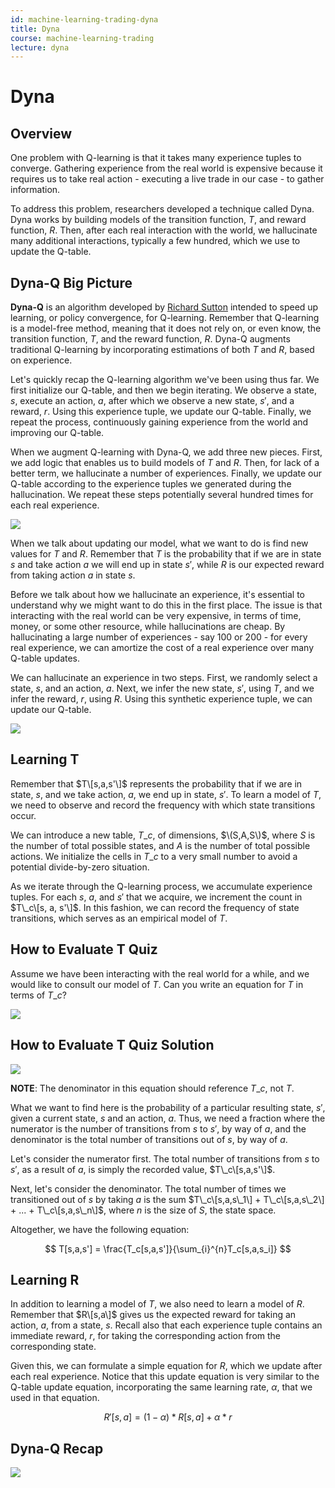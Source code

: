 ```yaml
---
id: machine-learning-trading-dyna
title: Dyna
course: machine-learning-trading
lecture: dyna
---
```


# Dyna

## Overview

One problem with Q-learning is that it takes many experience tuples to converge. Gathering experience from the real world is expensive because it requires us to take real action - executing a live trade in our case - to gather information.

To address this problem, researchers developed a technique called Dyna. Dyna works by building models of the transition function, $T$, and reward function, $R$. Then, after each real interaction with the world, we hallucinate many additional interactions, typically a few hundred, which we use to update the Q-table.

## Dyna-Q Big Picture

**Dyna-Q** is an algorithm developed by [Richard Sutton](https://en.wikipedia.org/wiki/Richard_S._Sutton) intended to speed up learning, or policy convergence, for Q-learning. Remember that Q-learning is a model-free method, meaning that it does not rely on, or even know, the transition function, $T$, and the reward function, $R$. Dyna-Q augments traditional Q-learning by incorporating estimations of both $T$ and $R$, based on experience.

Let's quickly recap the Q-learning algorithm we've been using thus far. We first initialize our Q-table, and then we begin iterating. We observe a state, $s$, execute an action, $a$, after which we observe a new state, $s'$, and a reward, $r$. Using this experience tuple, we update our Q-table. Finally, we repeat the process, continuously gaining experience from the world and improving our Q-table.

When we augment Q-learning with Dyna-Q, we add three new pieces. First, we add logic that enables us to build models of $T$ and $R$. Then, for lack of a better term, we hallucinate a number of experiences. Finally, we update our Q-table according to the experience tuples we generated during the hallucination. We repeat these steps potentially several hundred times for each real experience.

![](https://assets.omscs.io/notes/2020-03-31-16-33-13.png)

When we talk about updating our model, what we want to do is find new values for $T$ and $R$. Remember that $T$ is the probability that if we are in state $s$ and take action $a$ we will end up in state $s'$, while $R$ is our expected reward from taking action $a$ in state $s$.

Before we talk about how we hallucinate an experience, it's essential to understand why we might want to do this in the first place. The issue is that interacting with the real world can be very expensive, in terms of time, money, or some other resource, while hallucinations are cheap. By hallucinating a large number of experiences - say 100 or 200 - for every real experience, we can amortize the cost of a real experience over many Q-table updates.

We can hallucinate an experience in two steps. First, we randomly select a state, $s$, and an action, $a$. Next, we infer the new state, $s'$, using $T$, and we infer the reward, $r$, using $R$. Using this synthetic experience tuple, we can update our Q-table.

![](https://assets.omscs.io/notes/2020-03-31-16-20-07.png)

## Learning T

Remember that $T\[s,a,s'\]$ represents the probability that if we are in state, $s$, and we take action, $a$, we end up in state, $s'$. To learn a model of $T$, we need to observe and record the frequency with which state transitions occur.

We can introduce a new table, $T\_c$, of dimensions, $\(S,A,S\)$, where $S$ is the number of total possible states, and $A$ is the number of total possible actions. We initialize the cells in $T\_c$ to a very small number to avoid a potential divide-by-zero situation.

As we iterate through the Q-learning process, we accumulate experience tuples. For each $s$, $a$, and $s'$ that we acquire, we increment the count in $T\_c\[s, a, s'\]$. In this fashion, we can record the frequency of state transitions, which serves as an empirical model of $T$.

## How to Evaluate T Quiz

Assume we have been interacting with the real world for a while, and we would like to consult our model of $T$. Can you write an equation for $T$ in terms of $T\_c$?

![](https://assets.omscs.io/notes/2020-03-31-22-24-00.png)

## How to Evaluate T Quiz Solution

![](https://assets.omscs.io/notes/2020-03-31-22-28-58.png)

**NOTE**: The denominator in this equation should reference $T\_c$, not $T$.

What we want to find here is the probability of a particular resulting state, $s'$, given a current state, $s$ and an action, $a$. Thus, we need a fraction where the numerator is the number of transitions from $s$ to $s'$, by way of $a$, and the denominator is the total number of transitions out of $s$, by way of $a$.

Let's consider the numerator first. The total number of transitions from $s$ to $s'$, as a result of $a$, is simply the recorded value, $T\_c\[s,a,s'\]$.

Next, let's consider the denominator. The total number of times we transitioned out of $s$ by taking $a$ is the sum $T\_c\[s,a,s\_1\] + T\_c\[s,a,s\_2\] + ... + T\_c\[s,a,s\_n\]$, where $n$ is the size of $S$, the state space.

Altogether, we have the following equation:

$$
T[s,a,s'] = \frac{T_c[s,a,s']}{\sum_{i}^{n}T_c[s,a,s_i]}
$$

## Learning R

In addition to learning a model of $T$, we also need to learn a model of $R$. Remember that $R\[s,a\]$ gives us the expected reward for taking an action, $a$, from a state, $s$. Recall also that each experience tuple contains an immediate reward, $r$, for taking the corresponding action from the corresponding state.

Given this, we can formulate a simple equation for $R$, which we update after each real experience. Notice that this update equation is very similar to the Q-table update equation, incorporating the same learning rate, $\alpha$, that we used in that equation.

$$
R'[s,a] = (1 - \alpha) * R[s,a] + \alpha * r
$$

## Dyna-Q Recap

![](https://assets.omscs.io/notes/2020-03-31-22-55-45.png)


